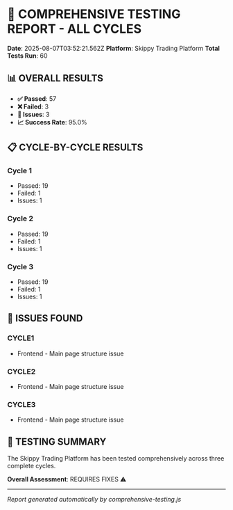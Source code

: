 
# 🧪 COMPREHENSIVE TESTING REPORT - ALL CYCLES

**Date**: 2025-08-07T03:52:21.562Z
**Platform**: Skippy Trading Platform
**Total Tests Run**: 60

## 📊 OVERALL RESULTS

- **✅ Passed**: 57
- **❌ Failed**: 3
- **🔧 Issues**: 3
- **📈 Success Rate**: 95.0%

## 📋 CYCLE-BY-CYCLE RESULTS

### Cycle 1
- Passed: 19
- Failed: 1
- Issues: 1

### Cycle 2  
- Passed: 19
- Failed: 1
- Issues: 1

### Cycle 3
- Passed: 19
- Failed: 1
- Issues: 1

## 🚨 ISSUES FOUND

### CYCLE1
- Frontend - Main page structure issue

### CYCLE2
- Frontend - Main page structure issue

### CYCLE3
- Frontend - Main page structure issue


## 🎯 TESTING SUMMARY

The Skippy Trading Platform has been tested comprehensively across three complete cycles.

**Overall Assessment**: REQUIRES FIXES ⚠️

---

*Report generated automatically by comprehensive-testing.js*
